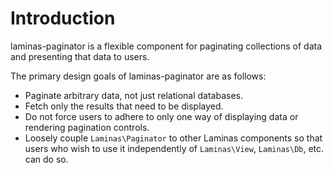# Introduction

laminas-paginator is a flexible component for paginating collections of data and
presenting that data to users.

The primary design goals of laminas-paginator are as follows:

- Paginate arbitrary data, not just relational databases.
- Fetch only the results that need to be displayed.
- Do not force users to adhere to only one way of displaying data or rendering
  pagination controls.
- Loosely couple `Laminas\Paginator` to other Laminas components so that
  users who wish to use it independently of `Laminas\View`, `Laminas\Db`, etc. can do
  so.

